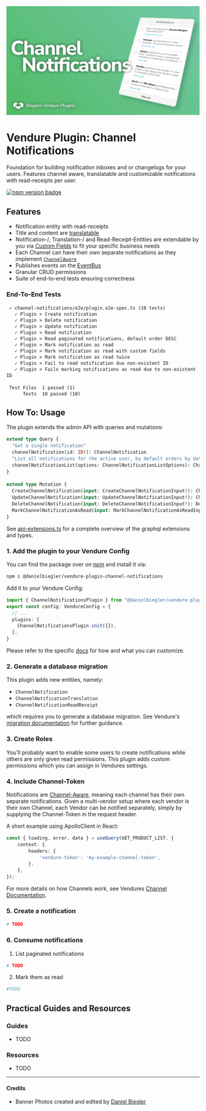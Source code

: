 ![Banner Image](https://raw.githubusercontent.com/DanielBiegler/bieglers-vendure-plugins/master/packages/channel-notifications/assets/thumbnail_16x9.jpeg)

# Vendure Plugin: Channel Notifications

Foundation for building notification inboxes and or changelogs for your users. Features channel aware, translatable and customizable notifications with read-receipts per user.

<a href="https://www.npmjs.com/package/@danielbiegler/vendure-plugin-channel-notifications" target="_blank">
  <img src="https://badge.fury.io/js/@danielbiegler%2Fvendure-plugin-channel-notifications.svg" alt="npm version badge" height="18">
</a>

## Features

- Notification entity with read-receipts
- Title and content are [translatable](#TODO)
- Notification-/, Translation-/ and Read-Receipt-Entities are extendable by you via [Custom Fields](#TODO) to fit your specific business needs
- Each Channel can have their own separate notifications as they implement [`ChannelAware`](#TODO)
- Publishes events on the [EventBus](#TODO)
- Granular CRUD permissions
- Suite of end-to-end tests ensuring correctness

### End-To-End Tests

```
 ✓ channel-notifications/e2e/plugin.e2e-spec.ts (10 tests)
   ✓ Plugin > Create notification
   ✓ Plugin > Delete notification
   ✓ Plugin > Update notification
   ✓ Plugin > Read notification
   ✓ Plugin > Read paginated notifications, default order DESC 
   ✓ Plugin > Mark notification as read
   ✓ Plugin > Mark notification as read with custom fields
   ✓ Plugin > Mark notification as read twice
   ✓ Plugin > Fail to read notification due non-existent ID
   ✓ Plugin > Fails marking notifications as read due to non-existent ID

 Test Files  1 passed (1)
      Tests  10 passed (10)
```

## How To: Usage

<!-- TODO maybe?
> [!TIP]
> This initial How-To Guide shows just the general usage to give you an overview of the plugin, for a more specific example check ["Practical Guides"](#practical-guides-and-resources) below.
 -->

The plugin extends the admin API with queries and mutations:

```graphql
extend type Query {
  "Get a single notification"
  channelNotification(id: ID!): ChannelNotification
  "List all notifications for the active user, by default orders by dateTime descending"
  channelNotificationList(options: ChannelNotificationListOptions): ChannelNotificationList!
}

extend type Mutation {
  CreateChannelNotification(input: CreateChannelNotificationInput!): ChannelNotification!
  UpdateChannelNotification(input: UpdateChannelNotificationInput!): ChannelNotification!
  DeleteChannelNotification(input: DeleteChannelNotificationInput!): DeletionResponse!
  MarkChannelNotificationAsRead(input: MarkChannelNotificationAsReadInput!): Success!
}
```

See [api-extensions.ts](https://github.com/DanielBiegler/bieglers-vendure-plugins/blob/master/packages/channel-notifications/src/api/api-extensions.ts) for a complete overview of the graphql extensions and types.

### 1. Add the plugin to your Vendure Config

You can find the package over on [npm](https://www.npmjs.com/package/@danielbiegler/vendure-plugin-channel-notifications) and install it via:

```bash
npm i @danielbiegler/vendure-plugin-channel-notifications
```

Add it to your Vendure Config:

```ts
import { ChannelNotificationsPlugin } from "@danielbiegler/vendure-plugin-channel-notifications";
export const config: VendureConfig = {
  // ...
  plugins: [
    ChannelNotificationsPlugin.init({}),
  ],
}
```

Please refer to the specific [docs](https://github.com/DanielBiegler/bieglers-vendure-plugins/blob/master/packages/channel-notifications/src/types.ts) for how and what you can customize.

### 2. Generate a database migration

This plugin adds new entities, namely:

- `ChannelNotification`
- `ChannelNotificationTranslation`
- `ChannelNotificationReadReceipt`

which requires you to generate a database migration. See Vendure's [migration documentation](https://docs.vendure.io/guides/developer-guide/migrations/) for further guidance.

### 3. Create Roles

You'll probably want to enable some users to create notifications while others are only given read permissions. This plugin adds custom permissions which you can assign in Vendures settings.

### 4. Include Channel-Token

Notifications are [Channel-Aware](#TODO), meaning each channel has their own separate notifications. Given a multi-vendor setup where each vendor is their own Channel, each Vendor can be notified separately, simply by supplying the Channel-Token in the request header.

A short example using ApolloClient in React:

```ts
const { loading, error, data } = useQuery(GET_PRODUCT_LIST, {
    context: {
        headers: {
            'vendure-token': 'my-example-channel-token',
        },
    },
});
```

For more details on how Channels work, see Vendures [Channel Documentation](https://docs.vendure.io/guides/core-concepts/channels/).

### 5. Create a notification

```graphql
# TODO
```

### 6. Consume notifications

1. List paginated notifications

```graphql
# TODO
```

2. Mark them as read

```graphql
#TODO
```

## Practical Guides and Resources

### Guides

- TODO

### Resources

- TODO

---

#### Credits

- Banner Photos created and edited by [Daniel Biegler](https://www.danielbiegler.de/)
